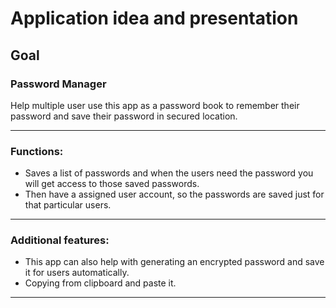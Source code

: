 # Application idea and presentation
## Goal
### Password Manager
Help multiple user use this app as a password book to remember their password and save their password in secured location.
***
### Functions:
* Saves a list of passwords and when the users need the password you will get access to those saved passwords.
* Then have a assigned user account, so the passwords are saved just for that particular users.
*** 
### Additional features: 
* This app can also help with generating an encrypted password and save it for users automatically.
* Copying from clipboard and paste it.
***

